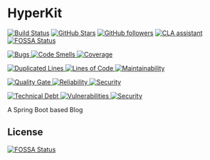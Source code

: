 # HyperKit

[![Build Status](https://travis-ci.com/H-Y-K-T-G/HyperKitBlog.svg?branch=master)](https://travis-ci.com/H-Y-K-T-G/HyperKitBlog)
[![GitHub Stars](https://img.shields.io/github/stars/H-Y-K-T-G/HyperKitBlog.svg?style=plastic&label=Stars)](https://github.com/H-Y-K-T-G/HyperKitBlog/stargazers)
[![GitHub followers](https://img.shields.io/github/followers/librazy.svg?style=plastic&label=Follow)](https://github.com/Librazy?tab=followers)
[![CLA assistant](https://cla-assistant.io/readme/badge/H-Y-K-T-G/HyperKitBlog)](https://cla-assistant.io/H-Y-K-T-G/HyperKitBlog)
[![FOSSA Status](https://app.fossa.io/api/projects/custom%2B5289%2Fgithub.com%2FH-Y-K-T-G%2FHyperKitBlog.svg?type=shield)](https://app.fossa.io/projects/custom%2B5289%2Fgithub.com%2FH-Y-K-T-G%2FHyperKitBlog?ref=badge_shield)

[
![Bugs](https://sonarcloud.io/api/project_badges/measure?project=HyperKit&metric=bugs)
![Code Smells](https://sonarcloud.io/api/project_badges/measure?project=HyperKit&metric=code_smells)
![Coverage](https://sonarcloud.io/api/project_badges/measure?project=HyperKit&metric=coverage)
](https://sonarcloud.io/dashboard?id=HyperKit)

[
![Duplicated Lines](https://sonarcloud.io/api/project_badges/measure?project=HyperKit&metric=duplicated_lines_density)
![Lines of Code](https://sonarcloud.io/api/project_badges/measure?project=HyperKit&metric=ncloc)
![Maintainability](https://sonarcloud.io/api/project_badges/measure?project=HyperKit&metric=sqale_rating)
](https://sonarcloud.io/dashboard?id=HyperKit)

[
![Quality Gate](https://sonarcloud.io/api/project_badges/measure?project=HyperKit&metric=alert_status)
![Reliability](https://sonarcloud.io/api/project_badges/measure?project=HyperKit&metric=reliability_rating)
![Security](https://sonarcloud.io/api/project_badges/measure?project=HyperKit&metric=security_rating)
](https://sonarcloud.io/dashboard?id=HyperKit)

[
![Technical Debt](https://sonarcloud.io/api/project_badges/measure?project=HyperKit&metric=sqale_index)
![Vulnerabilities](https://sonarcloud.io/api/project_badges/measure?project=HyperKit&metric=vulnerabilities)
![Security](https://sonarcloud.io/api/project_badges/measure?project=HyperKit&metric=security_rating)
](https://sonarcloud.io/dashboard?id=HyperKit)

A Spring Boot based Blog

## License

[![FOSSA Status](https://app.fossa.io/api/projects/custom%2B5289%2Fgithub.com%2FH-Y-K-T-G%2FHyperKitBlog.svg?type=large)](https://app.fossa.io/projects/custom%2B5289%2Fgithub.com%2FH-Y-K-T-G%2FHyperKitBlog?ref=badge_large)